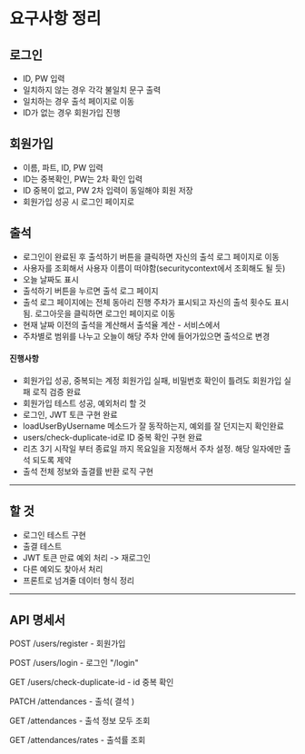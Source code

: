 # 요구사항 정리
## 로그인
- ID, PW 입력
- 일치하지 않는 경우 각각 불일치 문구 출력
- 일치하는 경우 출석 페이지로 이동
- ID가 없는 경우 회원가입 진행

## 회원가입
- 이름, 파트, ID, PW 입력
- ID는 중복확인, PW는 2차 확인 입력
- ID 중복이 없고, PW 2차 입력이 동일해야 회원 저장
- 회원가입 성공 시 로그인 페이지로

## 출석
- 로그인이 완료된 후 출석하기 버튼을 클릭하면 자신의 출석 로그 페이지로 이동
- 사용자를 조회해서 사용자 이름이 떠야함(securitycontext에서 조회해도 될 듯)
- 오늘 날짜도 표시
- 출석하기 버튼을 누르면 출석 로그 페이지
- 출석 로그 페이지에는 전체 동아리 진행 주차가 표시되고 자신의 출석 횟수도 표시됨. 로그아웃을 클릭하면 로그인 페이지로 이동
- 현재 날짜 이전의 출석을 계산해서 출석율 계산 - 서비스에서
- 주차별로 범위를 나누고 오늘이 해당 주차 안에 들어가있으면 출석으로 변경
#### 진행사항
- 회원가입 성공, 중복되는 계정 회원가입 실패, 비밀번호 확인이 틀려도 회원가입 실패 로직 검증 완료
- 회원가입 테스트 성공, 예외처리 할 것
- 로그인, JWT 토큰 구현 완료
- loadUserByUsername 메소드가 잘 동작하는지, 예외를 잘 던지는지 확인완료
- users/check-duplicate-id로 ID 중복 확인 구현 완료
- 리츠 3기 시작일 부터 종료일 까지 목요일을 지정해서 주차 설정. 해당 일자에만 출석 되도록 제약
- 출석 전체 정보와 출결률 반환 로직 구현
---
## 할 것
- 로그인 테스트 구현
- 출결 테스트
- JWT 토큰 만료 예외 처리 -> 재로그인
- 다른 예외도 찾아서 처리
- 프론트로 넘겨줄 데이터 형식 정리
---
## API 명세서
POST /users/register - 회원가입

POST /users/login - 로그인
"/login"

GET /users/check-duplicate-id - id 중복 확인

PATCH /attendances - 출석( 결석 )

GET /attendances - 출석 정보 모두 조회

GET /attendances/rates - 출석률 조회